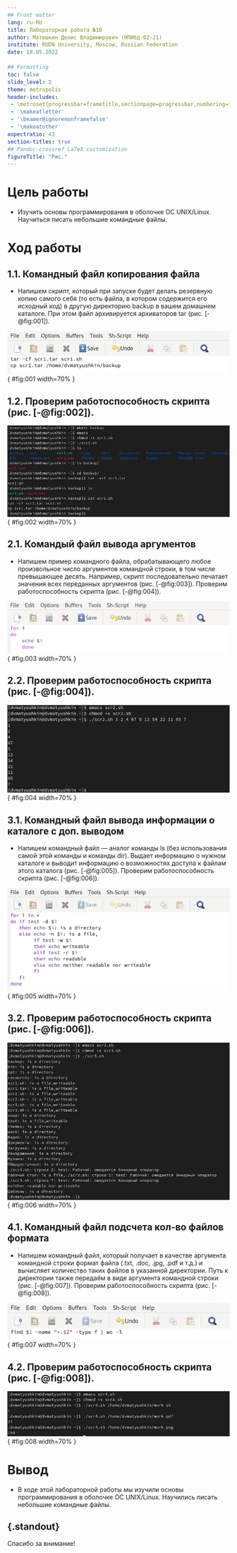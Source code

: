 ```yaml
---
## Front matter
lang: ru-RU
title: Лабораторная работа №10
author: Матюшкин Денис Владимирович (НПИбд-02-21)
institute: RUDN University, Moscow, Russian Federation
date: 18.05.2022

## Formatting
toc: false
slide_level: 2
theme: metropolis
header-includes: 
 - \metroset{progressbar=frametitle,sectionpage=progressbar,numbering=fraction}
 - '\makeatletter'
 - '\beamer@ignorenonframefalse'
 - '\makeatother'
aspectratio: 43
section-titles: true
## Pandoc-crossref LaTeX customization
figureTitle: "Рис."
---
```


# Цель работы

- Изучить основы программирования в оболочке ОС UNIX/Linux. Научиться писать небольшие командные файлы.

# Ход работы

## 1.1. Командный файл копирования файла
-  Напишем скрипт, который при запуске будет делать резервную копию самого себя (то есть файла, в котором содержится его исходный код) в другую директорию backup в вашем домашнем каталоге. При этом файл архивируется архиваторов tar (рис. [-@fig:001]). 

![Скрипт для копирования файла](../report/image/1.png){ #fig:001 width=70% }

## 1.2. Проверим работоспособность скрипта (рис. [-@fig:002]).
![Проверка скрипта](../report/image/2.png){ #fig:002 width=70% }

## 2.1. Командый файл вывода аргументов
- Напишем пример командного файла, обрабатывающего любое произвольное число аргументов командной строки, в том числе превышающее десять. Например, скрипт последовательно печатает значения всех переданных аргументов (рис. [-@fig:003]). Проверим работоспособность скрипта (рис. [-@fig:004]).

![Скрипт, который печатает аргументы](../report/image/3.png){ #fig:003 width=70% }

## 2.2. Проверим работоспособность скрипта (рис. [-@fig:004]).
![Проверка скрипта](../report/image/4.png){ #fig:004 width=70% }

## 3.1. Командный файл вывода информации о каталоге с доп. выводом
- Напишем командный файл — аналог команды ls (без использования самой этой команды и команды dir). Выдает информацию о нужном каталоге и выводит информацию о возможностях доступа к файлам этого каталога (рис. [-@fig:005]). Проверим работоспособность скрипта (рис. [-@fig:006]).

![Скрипт аналог ls с доп. выводом](../report/image/5.png){ #fig:005 width=70% }

## 3.2. Проверим работоспособность скрипта (рис. [-@fig:006]).
![Проверка скрипта](../report/image/6.png){ #fig:006 width=70% }

## 4.1. Командный файл подсчета кол-во файлов формата
- Напишем командный файл, который получает в качестве аргумента командной строки формат файла (.txt, .doc, .jpg, .pdf и т.д.) и вычисляет количество таких файлов в указанной директории. Путь к директории также передаём в виде аргумента командной строки (рис. [-@fig:007]). Проверим работоспособность скрипта (рис. [-@fig:008]).

![Скрипт подсчета кол-ва файлов](../report/image/7.png){ #fig:007 width=70% }

## 4.2. Проверим работоспособность скрипта (рис. [-@fig:008]).
![Проверка скрипта](../report/image/8.png){ #fig:008 width=70% }

# Вывод

- В ходе этой лабораторной работы мы изучили основы программирования в оболочке ОС UNIX/Linux. Научились писать небольшие командные файлы.

## {.standout}

Спасибо за внимание!











